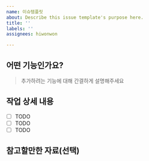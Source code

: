 ```yaml
---
name: 이슈템플릿
about: Describe this issue template's purpose here.
title: ''
labels: ''
assignees: hiwonwon

---
```


## 어떤 기능인가요?

> 추가하려는 기능에 대해 간결하게 설명해주세요

## 작업 상세 내용

- [ ] TODO
- [ ] TODO
- [ ] TODO

## 참고할만한 자료(선택)
